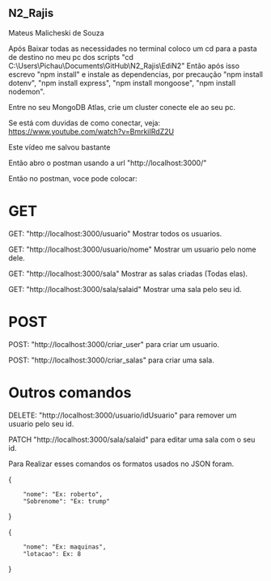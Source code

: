 ## N2_Rajis

Mateus Malicheski de Souza 

Após Baixar todas as necessidades no terminal coloco um cd para a pasta de destino no meu pc dos scripts "cd C:\Users\Pichau\Documents\GitHub\N2_Rajis\EdiN2" 
Então após isso escrevo "npm install" e instale as dependencias, por precaução "npm install dotenv", "npm install express", "npm install mongoose", "npm install nodemon". 

Entre no seu MongoDB Atlas, crie um cluster conecte ele ao seu pc. 

Se está com duvidas de como conectar, veja: https://www.youtube.com/watch?v=BmrkiIRdZ2U

Este vídeo me salvou bastante

Então abro o postman usando a url "http://localhost:3000/"


Então no postman, voce pode colocar:

# GET
GET:  "http://localhost:3000/usuario" Mostrar todos os usuarios.  

GET: "http://localhost:3000/usuario/nome" Mostrar um usuario pelo nome dele.

GET: "http://localhost:3000/sala" Mostrar as salas criadas (Todas elas).

GET: "http://localhost:3000/sala/salaid" Mostrar uma sala pelo seu id. 

# POST

POST: "http://localhost:3000/criar_user" para criar um usuario. 

POST: "http://localhost:3000/criar_salas" para criar uma sala.

# Outros comandos 

DELETE: "http://localhost:3000/usuario/idUsuario" para remover um usuario pelo seu id.

PATCH "http://localhost:3000/sala/salaid" para editar uma sala com o seu id.




Para Realizar esses comandos os formatos usados no JSON foram.

{

        "nome": "Ex: roberto",
        "Sobrenome": "Ex: trump"      

}

{

        "nome": "Ex: maquinas",
        "lotacao": Ex: 8
        
}



